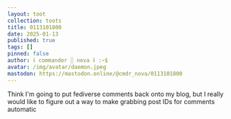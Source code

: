 ```yaml
---
layout: toot
collection: toots
title: 0113101800
date: 2025-01-13
published: true
tags: []
pinned: false
author: ⸸ commander ░ nova ⸸ :~$
avatar: /img/avatar/daemon.jpeg
mastodon: https://mastodon.online/@cmdr_nova/0113101800
---
```


Think I'm going to put fediverse comments back onto my blog, but I really would like to figure out a way to make grabbing post IDs for comments automatic
